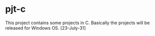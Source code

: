 # pjt-c
This project contains some projects in C.
Basically the projects will be released for Windows OS.	[23-July-31]